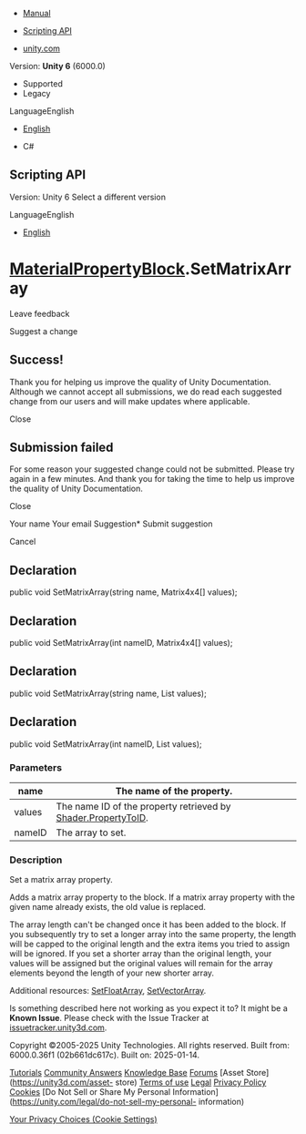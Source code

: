 [ ]()

  * [Manual](../Manual/index.html)
  * [Scripting API](../ScriptReference/index.html)

  * [unity.com](https://unity.com/)

Version: **Unity 6** (6000.0)

  * Supported
  * Legacy

LanguageEnglish

  * [English]()

  * C#

[ ](https://docs.unity3d.com)

## Scripting API

Version: Unity 6 Select a different version

LanguageEnglish

  * [English]()

#  [MaterialPropertyBlock](MaterialPropertyBlock.html).SetMatrixArray

Leave feedback

Suggest a change

## Success!

Thank you for helping us improve the quality of Unity Documentation. Although
we cannot accept all submissions, we do read each suggested change from our
users and will make updates where applicable.

Close

## Submission failed

For some reason your suggested change could not be submitted. Please <a>try
again</a> in a few minutes. And thank you for taking the time to help us
improve the quality of Unity Documentation.

Close

Your name Your email Suggestion* Submit suggestion

Cancel

[ ]()

## Declaration

public void SetMatrixArray(string name, Matrix4x4[] values);

## Declaration

public void SetMatrixArray(int nameID, Matrix4x4[] values);

## Declaration

public void SetMatrixArray(string name, List<Matrix4x4> values);

## Declaration

public void SetMatrixArray(int nameID, List<Matrix4x4> values);

### Parameters

name | The name of the property.  
---|---  
values | The name ID of the property retrieved by [Shader.PropertyToID](Shader.PropertyToID.html).  
nameID | The array to set.  
  
### Description

Set a matrix array property.

Adds a matrix array property to the block. If a matrix array property with the
given name already exists, the old value is replaced.  
  
The array length can't be changed once it has been added to the block. If you
subsequently try to set a longer array into the same property, the length will
be capped to the original length and the extra items you tried to assign will
be ignored. If you set a shorter array than the original length, your values
will be assigned but the original values will remain for the array elements
beyond the length of your new shorter array.  
  
Additional resources:
[SetFloatArray](MaterialPropertyBlock.SetFloatArray.html),
[SetVectorArray](MaterialPropertyBlock.SetVectorArray.html).

Is something described here not working as you expect it to? It might be a
**Known Issue**. Please check with the Issue Tracker at
[issuetracker.unity3d.com](https://issuetracker.unity3d.com).

Copyright ©2005-2025 Unity Technologies. All rights reserved. Built from:
6000.0.36f1 (02b661dc617c). Built on: 2025-01-14.

[Tutorials](https://unity3d.com/learn) [Community
Answers](https://answers.unity3d.com) [Knowledge
Base](https://support.unity3d.com/hc/en-us)
[Forums](https://forum.unity3d.com) [Asset Store](https://unity3d.com/asset-
store) [Terms of use](https://docs.unity3d.com/Manual/TermsOfUse.html)
[Legal](https://unity.com/legal) [Privacy
Policy](https://unity.com/legal/privacy-policy)
[Cookies](https://unity.com/legal/cookie-policy) [Do Not Sell or Share My
Personal Information](https://unity.com/legal/do-not-sell-my-personal-
information)

[Your Privacy Choices (Cookie Settings)](javascript:void\(0\);)

